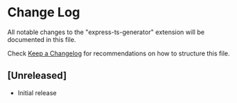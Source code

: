 # Change Log

All notable changes to the "express-ts-generator" extension will be documented in this file.

Check [Keep a Changelog](http://keepachangelog.com/) for recommendations on how to structure this file.

## [Unreleased]

- Initial release